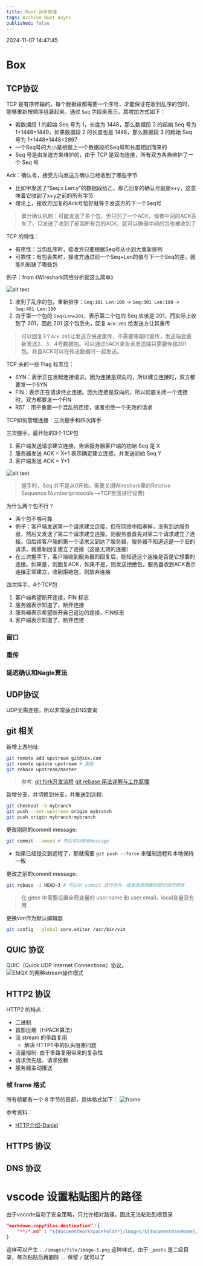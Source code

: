 ```yaml
---
title: Rust 异步原理
tags: Archive Rust Async
published: false
---
```


2024-11-07 14:47:45
# Box
## TCP协议
TCP 是有序传输的，每个数据段都需要一个序号，才能保证在收到乱序的包时，能够重新按顺序组装起来。通过 `Seq` 字段来表示，其增加方式如下：
- 若数据段 1 的起始 Seq 号为 1，长度为 1448，那么数据段 2 的起始 Seq 号为 1+1448=1449，如果数据段 2 的长度也是 1448，那么数据段 3 的起始 Seq 号为 1+1448+1448=2897
- 一个Seq号的大小是根据上一个数据段的Seq号和长度相加而来的
- Seq 号是由发送方来维护的，由于 TCP 是双向连接，所有双方各自维护了一个 Seq 号


Ack：确认号，接受方向发送方确认已经收到了哪些字节
- 比如甲发送了“Seq:x Len:y”的数据段给乙，那乙回复的确认号就是x+y，这意味着它收到了x+y之前的所有字节
- 理论上，接收方回复的Ack号恰好就等于发送方的下一个Seq号
> 累计确认机制：可能发送了多个包，但只回了一个ACK，或者中间的ACK丢失了，只发送了收到了前面所有包的ACK，就可以确保中间的包也被收到了

TCP 的特性：
- 有序性：当包乱序时，接收方只要根据Seq号从小到大重新排列
- 可靠性：有包丢失时，接收方通过前一个Seq+Len的值与下一个Seq的差，就能判断缺了哪些包


例子：from 《Wireshark网络分析就这么简单》

![alt text](/images/box/image-3.png)

1. 收到了乱序的包，重新排序：`Seq:101 Len:100` -> `Seq:301 Len:100` -> `Seq:401 Len:100`
2. 由于第一个包的 `Seq+Len=201`，表示第二个包的 Seq 应该是 201，而实际上收到了 301，因此 201 这个包丢失，回复 `Ack:201` 给发送方让其重传
> 可以回复3个`Ack:201`让发送方快速重传，不需要等超时重传，发送端会重新发送2、3、4号数据包。可以通过SACK来告诉发送端只需要传输201包。并且ACK可以在传送数据时一起发送。

TCP 头的一些 Flag 标志位：
- SYN：表示正在发起连接请求。因为连接是双向的，所以建立连接时，双方都要发一个SYN
- FIN：表示正在请求终止连接。因为连接是双向的，所以彻底关闭一个连接时，双方都要发一个FIN
- RST：用于重置一个混乱的连接，或者拒绝一个无效的请求

TCP如何管理连接：三次握手和四次挥手

三次握手，最开始的3个TCP包
1. 客户端发送请求建立连接，告诉服务器客户端的初始 Seq 是 X
2. 服务器发送 ACK = X+1 表示确定建立连接，并发送初始 Seq Y
3. 客户端发送 ACK = Y+1

![alt text](/images/box/image.png)
> 握手时，Seq 并不是从0开始，需要关闭Wireshark里的Relative Sequence Number(protocols-->TCP里面进行设置)

为什么两个包不行？
- 两个包不够可靠
- 例子：客户端发送第一个请求建立连接，但在网络中阻塞掉，没有到达服务器，然后又发送了第二个请求建立连接。则服务器首先对第二个请求建立了连接。但后续客户端的第一个请求又到达了服务器，服务器不知道这是一个旧的请求，就重新回复建立了连接（这是无效的连接）
- 在三次握手下，客户端收到服务器的回复后，能知道这个连接是否是它想要的连接。如果是，则回复ACK，如果不是，则发送拒绝包，服务器收到ACK表示连接正常建立，收到拒绝包，则放弃连接


四次挥手，4个TCP包
1. 客户端希望断开连接，FIN 标志
2. 服务器表示知道了，断开连接
3. 服务器表示希望断开自己这边的连接，FIN标志
4. 客户端表示知道了，断开连接

### 窗口

### 重传

### 延迟确认和Nagle算法

## UDP协议
UDP无需连接，所以非常适合DNS查询


## git 相关

新增上游地址:
```bash
git remote add upstream git@xxx.com
git remote update upstream # 更新
git rebase upstream/master
```
> 参考: [git fork开发流程](https://blog.junezhu.top/2018/07/06/git-fork-process.html)
> [git rebase 用法详解与工作原理](https://waynerv.com/posts/git-rebase-intro/)


新增分支，并切换到分支，并推送到远程:
```bash
git checkout -b mybranch
git push --set-upstream origin mybranch
git push origin mybranch:mybranch
```

更改刚刚的commit message:
```bash
git commit --amend # 然后可以修改message

```
- 如果已经提交到远程了，那就需要 `git push --force` 来强制远程和本地保持一致

更改之前的commit message:
```bash
git rebase -i HEAD~3 # 可以对 commit 进行合并，或者选择想要的部分进行修改
```

> 在 gitee 中需要设置全局变量的 user.name 和 user.email，local变量没有用


更换vim作为默认编辑器
```bash
git config --global core.editor /usr/bin/vim
```


## QUIC 协议
QUIC（Quick UDP Internet Connections）协议。
![EMQX 的两种stream操作模式](/images/box/image-1.png)

## HTTP2 协议

HTTP2 的特点：
- 二进制
- 首部压缩（HPACK算法）
- 流 stream 的多路复用
    - 解决 HTTP1 中的队头阻塞问题
- 流量控制: 由于多路复用带来的复杂性
- 请求优先级、请求依赖
- 服务器主动推送


### 帧 frame 格式
所有帧都有一个 8 字节的首部，具体格式如下：
![frame](/images/box/image-2.png)




参考资料：
- [HTTP介绍-Daniel](https://doc.yonyoucloud.com/doc/wiki/project/http-2-explained/background.html)


## HTTPS 协议

## DNS 协议


# vscode 设置粘贴图片的路径
由于vscode启动了安全策略，只允许相对路径，因此无法粘贴到根目录
```json
“markdown.copyFiles.destination”：{
    "**/*.md" : "${documentWorkspaceFolder}/images/${documentBaseName}/"
}
```

这样可以产生 `../images/file/image-1.png` 这种样式，由于 `_posts` 是二级目录，每次粘贴后再删除 `..` 保留 `/` 就可以了
